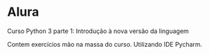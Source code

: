 # Alura
Curso Python 3 parte 1: Introdução à nova versão da linguagem

Contem exercícios mão na massa do curso.
Utilizando IDE Pycharm.
